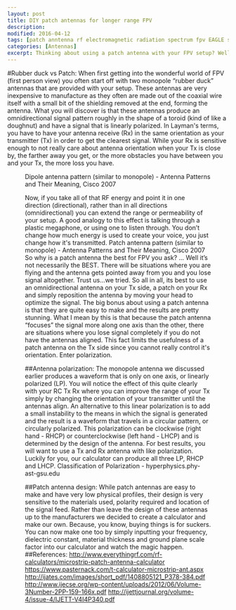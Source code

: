 ```yaml
---
layout: post
title: DIY patch antennas for longer range FPV
description:
modified: 2016-04-12
tags: [patch anntenna rf electromagnetic radiation spectrum fpv EAGLE script scr]
categories: [Antennas]
excerpt: Thinking about using a patch antenna with your FPV setup? Well, you might want to read this...
---
```


#Rubber duck vs Patch:
When first getting into the wonderful world of FPV (first person view) you often start off with two monopole “rubber duck” antennas that are provided with your setup. These antennas are very inexpensive to manufacture as they often are made out of the coaxial wire itself with a small bit of the shielding removed at the end, forming the antenna. What you will discover is that these antennas produce an omnidirectional signal pattern roughly in the shape of a toroid (kind of like a doughnut) and have a signal that is linearly polarized. In Layman's terms, you have to have your antenna receive (Rx) in the same orientation as your transmitter (Tx) in order to get the clearest signal. While your Rx is sensitive enough to not really care about antenna orientation when your Tx is close by, the farther away you get, or the more obstacles you have between you and your Tx, the more loss you have.

<figure class="half center">
	<a href="http://www.cisco.com/c/dam/en/us/products/collateral/wireless/aironet-antennas-accessories/prod_white_paper0900aecd806a1a3e.doc/_jcr_content/renditions/0900aecd806a1a3e_null_null_null_08_07_07-04.jpg"><img src="http://www.cisco.com/c/dam/en/us/products/collateral/wireless/aironet-antennas-accessories/prod_white_paper0900aecd806a1a3e.doc/_jcr_content/renditions/0900aecd806a1a3e_null_null_null_08_07_07-04.jpg" alt=""></a>
	<figcaption>Dipole antenna pattern (similar to monopole) - Antenna Patterns and Their Meaning, Cisco 2007</figcaption>
	
Now, if you take all of that RF energy and point it in one direction (directional), rather than in all directions (omnidirectional) you can extend the range or permeability of your setup. A good analogy to this effect is talking through a plastic megaphone, or using one to listen through. You don’t change how much energy is used to create your voice, you just change how it's transmitted.
Patch antenna pattern (similar to monopole) - Antenna Patterns and Their Meaning, Cisco 2007
So why is a patch antenna the best for FPV you ask? ... Well it’s not necessarily the BEST. There will be situations where you are flying and the antenna gets pointed away from you and you lose signal altogether. Trust us...we tried. So all in all, its best to use an omnidirectional antenna on your Tx side, a patch on your Rx and simply reposition the antenna by moving your head to optimize the signal. The big bonus about using a patch antenna is that they are quite easy to make and the results are pretty stunning. What I mean by this is that because the patch antenna “focuses” the signal more along one axis than the other, there are situations where you lose signal completely if you do not have the antennas aligned. This fact limits the usefulness of a patch antenna on the Tx side since you cannot really control it's orientation. Enter polarization.

##Antenna polarization:
The monopole antenna we discussed earlier produces a waveform that is only on one axis, or linearly polarized (LP). You will notice the effect of this quite clearly with your RC Tx Rx where you can improve the range of your Tx simply by changing the orientation of your transmitter until the antennas align. An alternative to this linear polarization is to add a small instability to the means in which the signal is generated and the result is a waveform that travels in a circular pattern, or circularly polarized. This polarization can be clockwise (right hand - RHCP) or counterclockwise (left hand - LHCP) and is determined by the design of the antenna. For best results, you will want to use a Tx and Rx antenna with like polarization. Luckily for you, our calculator can produce all three LP, RHCP and LHCP.
Classification of Polarization - hyperphysics.phy-ast-gsu.edu

##Patch antenna design:
While patch antennas are easy to make and have very low physical profiles, their design is very sensitive to the materials used, polarity required and location of the signal feed. Rather than leave the design of these antennas up to the manufacturers we decided to create a calculator and make our own. Because, you know, buying things is for suckers. You can now make one too by simply inputting your frequency, dielectric constant, material thickness and ground plane scale factor into our calculator and watch the magic happen.
##References:
http://www.everythingrf.com/rf-calculators/microstrip-patch-antenna-calculator
https://www.pasternack.com/t-calculator-microstrip-ant.aspx
http://ijates.com/images/short_pdf/1408805121_P378-384.pdf
http://www.ijecse.org/wp-content/uploads/2012/06/Volume-3Number-2PP-159-166x.pdf
http://ijettjournal.org/volume-4/issue-4/IJETT-V4I4P340.pdf

